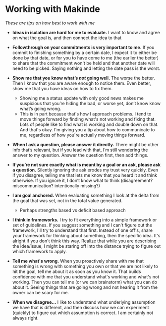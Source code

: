 # Working with Makinde

_These are tips on how best to work with me_

- **Ideas in isolation are hard for me to evaluate.** I want to know and agree on what the goal is, and then connect the idea to that
- **Followthrough on your commitments is very important to me.** If you commit to finishing something by a certain date, I expect it to either be done by that date, or for you to have come to me (the earlier the better) to share that the commitment won't be held and that another date will need to be picked. Saying nothing and letting the date pass is the worst.
- **Show me that you know what’s *not* going well.** The worse the better. Then I know that you are aware enough to notice them. Even better, show me that you have ideas on how to fix them.
    - Showing me a status update with only good news makes me suspicious that you’re hiding the bad, or worse yet, don’t know know what’s going wrong.
    - This is in part because that's how I approach problems. I tend to move things forward by finding what's not working and fixing that. Lots of people like to find what is working and double down on that. And that's okay. I'm giving you a tip about how to communicate to me, regardless of how you're actually moving things forward.
- **When I ask a question, please answer it directly.** There might be other info that’s relevant, but if you lead with that, I’m still wondering the answer to my question. Answer the question first, then add things.
- **If you’re not sure exactly what is meant by a goal or an ask, please ask a question.** Silently ignoring the ask erodes my trust very quickly. Even if you disagree, telling me that lets me know that you heard it and think otherwise. If you ignore it, I don’t know what to think (disagreement? miscommunication? intentionally missing?)
- **I am goal anchored.** When evaluating something I look at the delta from the goal that was set, not in the total value generated.
    - Perhaps strengths based vs deficit based approach
- **I think in frameworks.** I try to fit everything into a simple framework or set of guidelines. If you suggest something and I can't figure out the framework, I'll try to understand that first. Instead of one off's, share your framework for thinking about something, then the specific idea. It's alright if you don't think this way. Realize that while you are describing the idea/issue, I might be staring off into the distance trying to figure out which framework to apply.

- **Tell me what's wrong.** When you proactively share with me that something is wrong with something you own or that we are not likely to hit the goal, tell me about it as soon as you know it. That builds confidence with me that you understand what's working and what's not working. Then you can tell me (or we can brainstorm) what you can do about it. Seeing things that are going wrong and not hearing it from the owner can be scary for me.
- **When we disagree...** I like to understand what underlying assumption we have that is different, and then discuss how we can experiment (quickly) to figure out which assumption is correct. I am certainly not always right.
